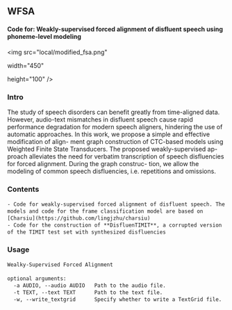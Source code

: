 ## WFSA
#### Code for: Weakly-supervised forced alignment of disfluent speech using phoneme-level modeling

<img  src="local/modified_fsa.png"

width="450"

height="100"  />

### Intro
The study of speech disorders can benefit greatly from
time-aligned data. However, audio-text mismatches in disfluent
speech cause rapid performance degradation for modern speech
aligners, hindering the use of automatic approaches. In this
work, we propose a simple and effective modification of align-
ment graph construction of CTC-based models using Weighted
Finite State Transducers. The proposed weakly-supervised ap-
proach alleviates the need for verbatim transcription of speech
disfluencies for forced alignment. During the graph construc-
tion, we allow the modeling of common speech disfluencies,
i.e. repetitions and omissions. 

### Contents
	- Code for weakly-supervised forced alignment of disfluent speech. The models and code for the frame classification model are based on [Charsiu](https://github.com/lingjzhu/charsiu)
	- Code for the construction of **DisfluenTIMIT**, a corrupted version of the TIMIT test set with synthesized disfluencies
	
### Usage
```
Wealky-Supervised Forced Alignment

optional arguments:
  -a AUDIO, --audio AUDIO 	Path to the audio file.
  -t TEXT, --text TEXT  	Path to the text file.
  -w, --write_textgrid  	Specify whether to write a TextGrid file.
```
